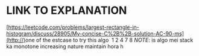 # LINK TO EXPLANATION
[https://leetcode.com/problems/largest-rectangle-in-histogram/discuss/28905/My-concise-C%2B%2B-solution-AC-90-ms](http://)
​
​
​
one of the estcase to try this algo
​
1 2 4 7 8
*NOTE*: is algo mei stack ka monotone increasing nature maintain hora h